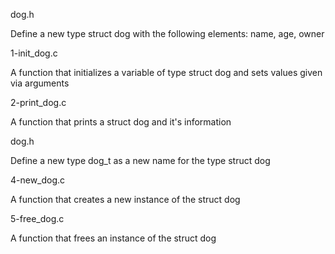 dog.h 

Define a new type struct dog with the following elements: name, age, owner

1-init_dog.c

A function that initializes a variable of type struct dog and sets values given via arguments

2-print_dog.c

A function that prints a struct dog and it's information


dog.h 

Define a new type dog_t as a new name for the type struct dog

4-new_dog.c

A function that creates a new instance of the struct dog

5-free_dog.c

A function that frees an instance of the struct dog
